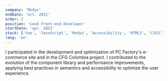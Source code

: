 ```yaml
---
company: 'Modyo'
endDate: 'oct. 2022'
order: 2
position: 'Lead Front-end Developer'
startDate: 'apr. 2022'
stack: ['Vue', 'JavaScript', 'Modyo', 'Accessibility', 'HTML5', 'CSS3']
lang: 'en'
---
```


I participated in the development and optimization of PC Factory's e-commerce site and in the CFG Colombia project. I contributed to the evolution of the component library and performance improvements, applying best practices in semantics and accessibility to optimize the user experience.
